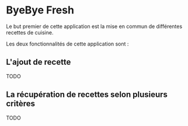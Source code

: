 # ByeBye Fresh

Le but premier de cette application est la mise en commun de différentes recettes de cuisine.

Les deux fonctionnalités de cette application sont :

## L'ajout de recette

TODO

## La récupération de recettes selon plusieurs critères

TODO
